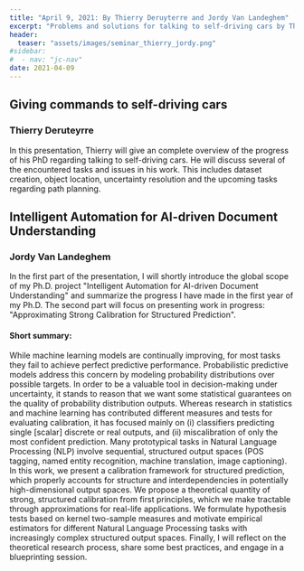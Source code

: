 ```yaml
---
title: "April 9, 2021: By Thierry Deruyterre and Jordy Van Landeghem"
excerpt: "Problems and solutions for talking to self-driving cars by Thierry, and progress regarding Intelligent Automation for AI-driven Document Understanding by Jordy."
header:
  teaser: "assets/images/seminar_thierry_jordy.png"
#sidebar:
#  - nav: "jc-nav"
date: 2021-04-09
---
```



## Giving commands to self-driving cars

### **Thierry Deruteyrre**

In this presentation, Thierry will give an complete overview of the progress of his PhD regarding talking to self-driving cars. 
He will discuss several of the encountered tasks and issues in his work. This includes dataset creation, object location, uncertainty resolution and the upcoming tasks regarding path planning.  

## Intelligent Automation for AI-driven Document Understanding

### Jordy Van Landeghem

In the first part of the presentation, I will shortly introduce the global scope of my Ph.D. project "Intelligent Automation for AI-driven Document Understanding" and summarize the progress I have made in the first year of my Ph.D. The second part will focus on presenting work in progress: "Approximating Strong Calibration for Structured Prediction".

#### Short summary:
While machine learning models are continually improving, for most tasks they fail to achieve perfect predictive performance. Probabilistic predictive models address this concern by modeling probability distributions over possible targets.
In order to be a valuable tool in decision-making under uncertainty, it stands to reason that we want some statistical guarantees on the quality of probability distribution outputs.
Whereas research in statistics and machine learning has contributed different measures and tests for evaluating calibration, it has focused mainly on (i) classifiers predicting single [scalar] discrete or real outputs, and (ii) miscalibration of only the most confident prediction.
Many prototypical tasks in Natural Language Processing (NLP) involve sequential, structured output spaces (POS tagging, named entity recognition, machine translation, image captioning).
In this work, we present a calibration framework for structured prediction, which properly accounts for structure and interdependencies in potentially high-dimensional output spaces. We propose a theoretical quantity of strong, structured calibration from first principles, which we make tractable through approximations for real-life applications. We formulate hypothesis tests based on kernel two-sample measures and motivate empirical estimators for different Natural Language Processing tasks with increasingly complex structured output spaces.
Finally, I will reflect on the theoretical research process, share some best practices, and engage in a blueprinting session.
